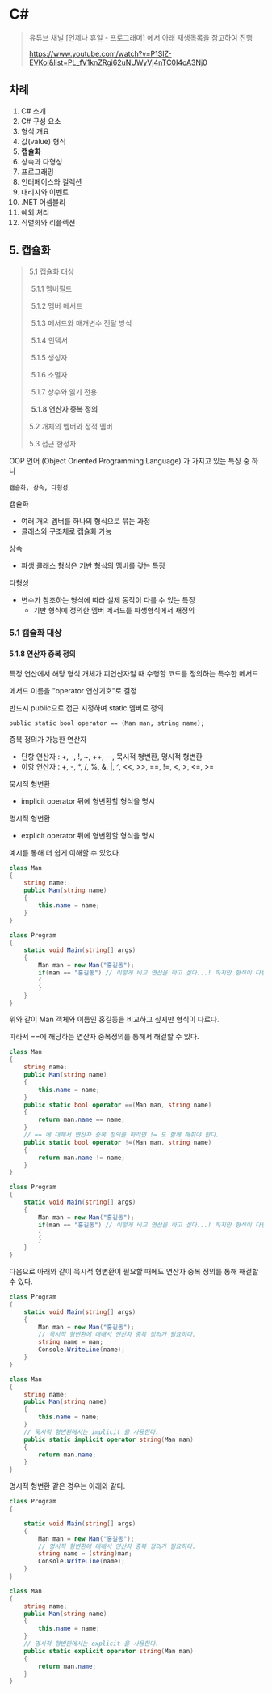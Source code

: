 # C# 

> 유튜브 채널 [언제나 휴일 - 프로그래머] 에서 아래 재생목록을 참고하여 진행
>
> https://www.youtube.com/watch?v=P1SlZ-EVKoI&list=PL_fV1knZRgi62uNUWyVj4nTC0I4oA3Nj0



## 차례

1. C# 소개
2. C# 구성 요소
3. 형식 개요
4. 값(value) 형식
5. **캡슐화**
6. 상속과 다형성
7. 프로그래밍
8. 인터페이스와 컬렉션
9. 대리자와 이벤트
10. .NET 어셈블리
11. 예외 처리
12. 직렬화와 리플렉션



## 5. 캡슐화

> 5.1 캡슐화 대상
>
> ​	5.1.1 멤버필드
>
> ​	5.1.2 멤버 메서드
>
> ​	5.1.3 메서드와 매개변수 전달 방식
>
> ​	5.1.4 인덱서
>
> ​	5.1.5 생성자
>
> ​	5.1.6 소멸자
>
> ​	5.1.7 상수와 읽기 전용
>
> ​	**5.1.8 연산자 중복 정의**
>
> 5.2 개체의 멤버와 정적 멤버
>
> 5.3 접근 한정자

OOP 언어 (Object Oriented Programming Language) 가 가지고 있는 특징 중 하나

```
캡슐화, 상속, 다형성
```

캡슐화

- 여러 개의 멤버를 하나의 형식으로 묶는 과정
- 클래스와 구조체로 캡슐화 가능

상속

- 파생 클래스 형식은 기반 형식의 멤버를 갖는 특징

다형성

- 변수가 참조하는 형식에 따라 실제 동작이 다를 수 있는 특징
  - 기반 형식에 정의한 멤버 메서드를 파생형식에서 재정의

### 5.1 캡슐화 대상

#### 5.1.8 연산자 중복 정의

특정 연산에서 해당 형식 개체가 피연산자일 때 수행할 코드를 정의하는 특수한 메서드

메서드 이름을 "operator 연산기호"로 결정

 반드시 public으로 접근 지정하며 static 멤버로 정의

`public static bool operator == (Man man, string name);`

중복 정의가 가능한 연산자

- 단항 연산자 : +, -, !, ~, ++, --, 묵시적 형변환, 명시적 형변환
- 이항 연산자 : +, -, *, /, %, &, |, ^, <<, >>, ==, !=, <, >, <=, >=

묵시적 형변환

- implicit operator 뒤에 형변환할 형식을 명시

명시적 형변환

- explicit operator 뒤에 형변환할 형식을 명시



예시를 통해 더 쉽게 이해할 수 있었다.

```c#
class Man
{
    string name;
    public Man(string name)
    {
        this.name = name;
    }
}

class Program
{
    static void Main(string[] args)
    {
        Man man = new Man("홍길동");
        if(man == "홍길동") // 이렇게 비교 연산을 하고 싶다...! 하지만 형식이 다름
        {
        }
    }
}
```

위와 같이 Man 객체와 이름인 홍길동을 비교하고 싶지만 형식이 다르다.

따라서 ==에 해당하는 연산자 중복정의를 통해서 해결할 수 있다.

```c#
class Man
{
    string name;
    public Man(string name)
    {
        this.name = name;
    }
    public static bool operator ==(Man man, string name)
    {
        return man.name == name;
    }
    // == 에 대해서 연산자 중복 정의를 하려면 != 도 함께 해줘야 한다.
    public static bool operator !=(Man man, string name)
    {
        return man.name != name;
    }
}

class Program
{
    static void Main(string[] args)
    {
        Man man = new Man("홍길동");
        if(man == "홍길동") // 이렇게 비교 연산을 하고 싶다...! 하지만 형식이 다름
        {
        }
    }
}
```

다음으로 아래와 같이 묵시적 형변환이 필요할 때에도 연산자 중복 정의를 통해 해결할 수 있다.

```c#
class Program
{
    static void Main(string[] args)
    {
        Man man = new Man("홍길동");
        // 묵시적 형변환에 대해서 연산자 중복 정의가 필요하다.
        string name = man;
        Console.WriteLine(name);
    }
}

class Man
{
    string name;
    public Man(string name)
    {
        this.name = name;
    }
	// 묵시적 형변환에서는 implicit 을 사용한다.
    public static implicit operator string(Man man)
    {
        return man.name;
    }
}
```

명시적 형변환 같은 경우는 아래와 같다.

```c#
class Program
{

    static void Main(string[] args)
    {
        Man man = new Man("홍길동");
        // 명시적 형변환에 대해서 연산자 중복 정의가 필요하다.
        string name = (string)man;
		Console.WriteLine(name);
    }
}

class Man
{
    string name;
    public Man(string name)
    {
        this.name = name;
    }
	// 명시적 형변환에서는 explicit 을 사용한다.
    public static explicit operator string(Man man)
    {
        return man.name;
    }
}
```

